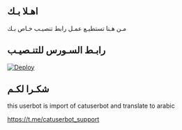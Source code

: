 ## اهـلا بـك
مـن هـنا تستطيـع عمـل رابط تنصيـب خـاص بـك

## رابـط السـورس للتنـصيـب

[![Deploy](https://www.herokucdn.com/deploy/button.svg)](https://heroku.com/deploy?template=https://github.com/mahmoud246895/jmthon)

## شكـرا لكـم 


this userbot is import of catuserbot and translate to arabic

https://t.me/catuserbot_support
